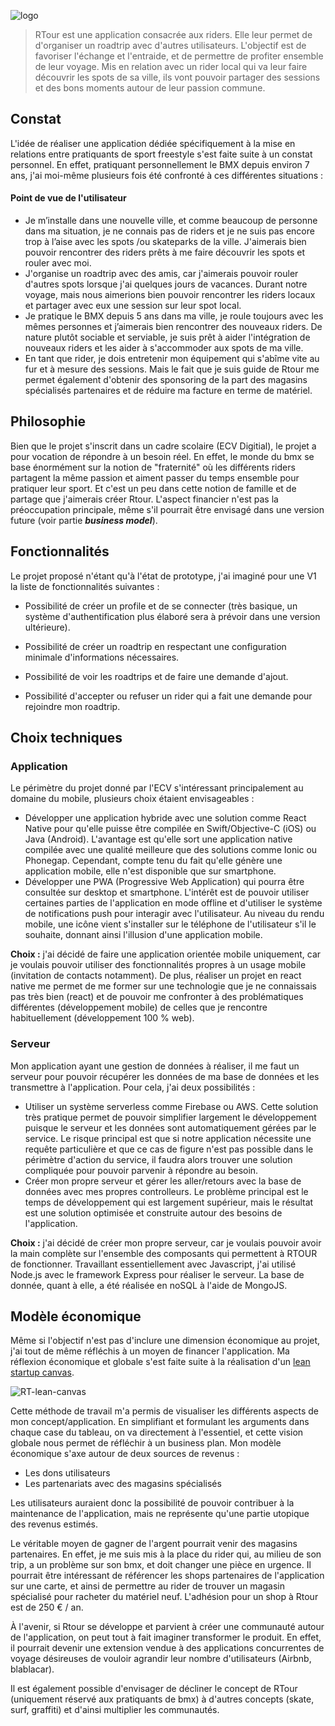 ![logo](/Users/hub/Documents/hub/rtour/Code/docs/assets/logo.svg)



> RTour est une application consacrée aux riders. Elle leur permet de d'organiser un
> roadtrip avec d'autres utilisateurs. L'objectif est de favoriser l'échange et l'entraide, et de
> permettre de profiter ensemble de leur voyage. Mis en relation avec un rider local qui va
> leur faire découvrir les spots de sa ville, ils vont pouvoir partager des sessions et des bons
> moments autour de leur passion commune.



## Constat 

L'idée de réaliser une application dédiée spécifiquement à la mise en relations entre pratiquants de sport freestyle s'est faite suite à un constat personnel. En effet, pratiquant personnellement le BMX depuis environ 7 ans, j'ai moi-même plusieurs fois été confronté à ces différentes situations :

#### Point de vue de l'utilisateur

- Je m’installe dans une nouvelle ville, et comme beaucoup de personne dans ma situation, je ne connais pas de riders et je ne suis pas encore trop à l’aise avec les spots /ou skateparks de la ville. J'aimerais bien pouvoir rencontrer des riders prêts à me faire découvrir les spots et rouler avec moi.
- J'organise un roadtrip avec des amis, car j'aimerais pouvoir rouler d'autres spots lorsque j'ai quelques jours de vacances. Durant notre voyage, mais nous aimerions bien pouvoir rencontrer les riders locaux et partager avec eux une session sur leur spot local. 
- Je pratique le BMX depuis 5 ans dans ma ville, je roule toujours avec les mêmes personnes et j’aimerais bien rencontrer des nouveaux riders. De nature plutôt sociable et serviable, je suis prêt à aider l'intégration de nouveaux riders et les aider à s'accommoder aux spots de ma ville.
- En tant que rider, je dois entretenir mon équipement qui s'abîme vite au fur et à mesure des sessions. Mais le fait que je suis guide de Rtour me permet également d'obtenir des sponsoring de la part des magasins spécialisés partenaires et de réduire ma facture en terme de matériel.



## Philosophie

Bien que le projet s'inscrit dans un cadre scolaire (ECV Digitial), le projet a pour vocation de répondre à un besoin réel. En effet, le monde du bmx se base énormément sur la notion de "fraternité" où les différents riders partagent la même passion et aiment passer du temps ensemble pour pratiquer leur sport. Et c'est un peu dans cette notion de famille et de partage que j'aimerais créer Rtour. L'aspect financier n'est pas la préoccupation principale, même s'il pourrait être envisagé dans une version future (voir partie ***business model***).



## Fonctionnalités 

Le projet proposé n'étant qu'à l'état de prototype, j'ai imaginé pour une V1 la liste de fonctionnalités suivantes : 

- Possibilité de créer un profile et de se connecter (très basique, un système d'authentification plus élaboré sera à prévoir dans une version ultérieure).

- Possibilité de créer un roadtrip en respectant une configuration minimale d'informations nécessaires.

- Possibilité de voir les roadtrips et de faire une demande d'ajout.

- Possibilité d'accepter ou refuser un rider qui a fait une demande pour rejoindre mon roadtrip.

  

## Choix techniques

### Application

Le périmètre du projet donné par l'ECV s'intéressant principalement au domaine du mobile, plusieurs choix étaient envisageables : 

- Développer une application hybride avec une solution comme React Native pour qu'elle puisse être compilée en Swift/Objective-C (iOS) ou Java (Android). L'avantage est qu'elle sort une application native compilée avec une qualité meilleure que des solutions comme Ionic ou Phonegap. Cependant, compte tenu du fait qu'elle génère une application mobile, elle n'est disponible que sur smartphone.
- Développer une PWA (Progressive Web Application) qui pourra être consultée sur desktop et smartphone. L'intérêt est de pouvoir utiliser certaines parties de l'application en mode offline et d'utiliser le système de notifications push pour interagir avec l'utilisateur. Au niveau du rendu mobile, une icône vient s'installer sur le téléphone de l'utilisateur s'il le souhaite, donnant ainsi l'illusion d'une application mobile.



**Choix :** j'ai décidé de faire une application orientée mobile uniquement, car je voulais pouvoir utiliser des fonctionnalités propres à un usage mobile (invitation de contacts notamment). De plus, réaliser un projet en react native me permet de me former sur une technologie que je ne connaissais pas très bien (react) et de pouvoir me confronter à des problématiques différentes (développement mobile) de celles que je rencontre habituellement (développement 100 % web).



### Serveur

Mon application ayant une gestion de données à réaliser, il me faut un serveur pour pouvoir récupérer les données de ma base de données et les transmettre à l'application. Pour cela, j'ai deux possibilités : 

- Utiliser un système serverless comme Firebase ou AWS. Cette solution très pratique permet de pouvoir simplifier largement le développement puisque le serveur et les données sont automatiquement gérées par le service. Le risque principal est que si notre application nécessite une requête particulière et que ce cas de figure n'est pas possible dans le périmètre d'action du service, il faudra alors trouver une solution compliquée pour pouvoir parvenir à répondre au besoin.
- Créer mon propre serveur et gérer les aller/retours avec la base de données avec mes propres controlleurs. Le problème principal est le temps de développement qui est largement supérieur, mais le résultat est une solution optimisée et construite autour des besoins de l'application.



**Choix :** j'ai décidé de créer mon propre serveur, car je voulais pouvoir avoir la main complète sur l'ensemble des composants qui permettent à RTOUR de fonctionner. Travaillant essentiellement avec Javascript, j'ai utilisé Node.js avec le framework Express pour réaliser le serveur. La base de donnée, quant à elle, a été réalisée en noSQL à l'aide de MongoJS.

 

## Modèle économique

Même si l'objectif n'est pas d'inclure une dimension économique au projet, j'ai tout de même réfléchis à un moyen de financer l'application. Ma réflexion économique et globale s'est faite suite à la réalisation d'un [lean startup canvas](https://medium.com/creative-wallonia-engine/acc%C3%A9l%C3%A9rateur-de-startup-m%C3%A9thode-du-lean-canvas-visualisez-vos-hypoth%C3%A8ses-critiques-d77e5ade3f62). 



![RT-lean-canvas](/Users/hub/Documents/hub/rtour/Code/docs/assets/RT-lean-canvas.jpg)

Cette méthode de travail m'a permis de visualiser les différents aspects de mon concept/application. En simplifiant et formulant les arguments dans chaque case du tableau, on va directement à l'essentiel, et cette vision globale nous permet de réfléchir à un business plan. Mon modèle économique s'axe autour de deux sources de revenus :

- Les dons utilisateurs
- Les partenariats avec des magasins spécialisés



Les utilisateurs auraient donc la possibilité de pouvoir contribuer à la maintenance de l'application, mais ne représente qu'une partie utopique des revenus estimés.

Le véritable moyen de gagner de l'argent pourrait venir des magasins partenaires. En effet, je me suis mis à la place du rider qui, au milieu de son trip, a un problème sur son bmx, et doit changer une pièce en urgence. Il pourrait être intéressant de référencer les shops partenaires de l'application sur une carte, et ainsi de permettre au rider de trouver un magasin spécialisé pour racheter du matériel neuf. L'adhésion pour un shop à Rtour est de 250 € / an.

À l'avenir, si Rtour se développe et parvient à créer une communauté autour de l'application, on peut tout à fait imaginer transformer le produit. En effet, il pourrait devenir une extension vendue à des applications concurrentes de voyage désireuses de vouloir agrandir leur nombre d'utilisateurs (Airbnb, blablacar). 

Il est également possible d'envisager de décliner le concept de RTour (uniquement réservé aux pratiquants de bmx) à d'autres concepts (skate, surf, graffiti) et d'ainsi multiplier les communautés.